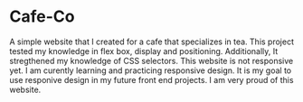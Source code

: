 # Cafe-Co
A simple website that I created for a cafe that specializes in tea.
This project tested my knowledge in flex box, display and positioning. 
Additionally, It stregthened my knowledge of CSS selectors. 
This website is not responsive yet. I am curently learning and practicing responsive design.
It is my goal to use responive design in my future front end projects. 
I am very proud of this website. 
